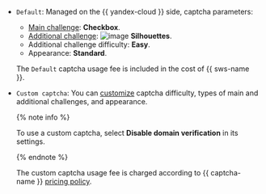 * `Default`: Managed on the {{ yandex-cloud }} side, captcha parameters:
   * [Main challenge](../../smartcaptcha/concepts/tasks.md#main-task): **Checkbox**.
   * [Additional challenge](../../smartcaptcha/concepts/tasks.md#additional-task): ![image](../../_assets/console-icons/picture.svg) **Silhouettes**.
   * Additional challenge difficulty: **Easy**.
   * Appearance: **Standard**.

   The `Default` captcha usage fee is included in the cost of {{ sws-name }}.
* `Custom captcha`: You can [customize](../../smartcaptcha/operations/create-captcha.md) captcha difficulty, types of main and additional challenges, and appearance.

   {% note info %}

   To use a custom captcha, select **Disable domain verification** in its settings.

   {% endnote %}

   The custom captcha usage fee is charged according to {{ captcha-name }} [pricing policy](../../smartcaptcha/pricing.md).